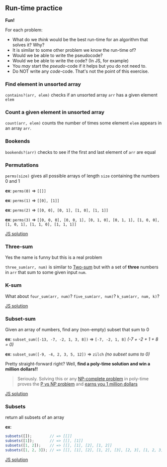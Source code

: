 ## Run-time practice

**Fun!**

For each problem:

* What do we _think_ would be the best run-time for an algorithm that solves it?  Why?
* It is similar to some other problem we know the run-time of?
* Would we be able to write the pseudocode?
* Would we be able to write the code? (In JS, for example)
* You _may_ start the _pseudo_-code if it helps but you do not need to.
* Do NOT write any _code_-code.  That's not the point of this exercise.


### Find element in unsorted array

`contains?(arr, elem)` checks if an unsorted array `arr` has a given element `elem`


### Count a given element in unsorted array

`count(arr, elem)` counts the number of times some element `elem` appears in an array `arr`.


### Bookends

`bookends?(arr)` checks to see if the first and last element of `arr` are equal


### Permutations

`perms(size)` gives all possible arrays of length `size` containing the numbers 0 and 1

**ex**: `perms(0)` => `[[]]`

**ex**: `perms(1)` => `[[0], [1]]`

**ex**: `perms(2)` => `[[0, 0], [0, 1], [1, 0], [1, 1]]`

**ex**: `perms(3)` => `[[0, 0, 0], [0, 0, 1], [0, 1, 0], [0, 1, 1], [1, 0, 0], [1, 0, 1], [1, 1, 0], [1, 1, 1]]`

[JS solution](https://git.generalassemb.ly/wdi-nyc-delorean/LECTURE_U03_D05_ES6-Big-O/blob/master/js-solutions/perms.js)

### Three-sum

Yes the name is funny but this is a real problem

`three_sum(arr, num)` is similar to [Two-sum][two-sum] but with a set of **three** numbers in `arr` that sum to some given input `num`.

### K-sum

What about `four_sum(arr, num)`? `five_sum(arr, num)`? `k_sum(arr, num, k)`?

[JS solution](https://git.generalassemb.ly/wdi-nyc-delorean/LECTURE_U03_D05_ES6-Big-O/blob/master/js-solutions/k-sum.js)

### Subset-sum

Given an array of numbers, find any (non-empty) subset that sum to 0

**ex**: `subset_sum([-13, -7, -2, 1, 3, 8])` => `[-7, -2, 1, 8]` _(-7 + -2 + 1 + 8 = 0)_

**ex**: `subset_sum([-9, -4, 2, 3, 5, 12])` => `zilch` _(no subset sums to 0)_

Pretty straight-forward right?  Well, **find a poly-time solution and win a million dollars!!**

> Seriously. Solving this or any [NP-complete problem](https://en.wikipedia.org/wiki/NP-completeness#NP-complete_problems) in poly-time proves the [P vs NP problem](https://git.generalassemb.ly/wdi-nyc-delorean/LECTURE_U03_D05_ES6-Big-O#super-advanced-resources) and [earns you 1 million dollars](https://en.wikipedia.org/wiki/Millennium_Prize_Problems)

[JS solution](https://git.generalassemb.ly/wdi-nyc-delorean/LECTURE_U03_D05_ES6-Big-O/blob/master/js-solutions/subset-sum.js)

### Subsets

return all subsets of an array

**ex**:
```javascript
subsets([]);        // => [[]]
subsets([1]);       // => [[], [1]]
subsets([1, 2]);    // => [[], [1], [2], [1, 2]]
subsets([1, 2, 3]); // => [[], [1], [2], [1, 2], [3], [2, 3], [1, 2, 3]]
```

[JS solution](https://git.generalassemb.ly/wdi-nyc-delorean/LECTURE_U03_D05_ES6-Big-O/blob/master/js-solutions/subsets.js)


[two-sum]: https://git.generalassemb.ly/wdi-nyc-delorean/LECTURE_U03_D05_ES6-Big-O#two-sum
